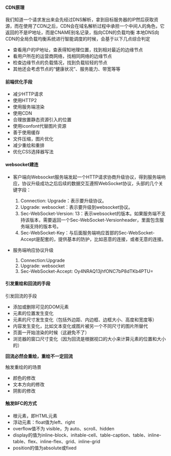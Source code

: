#### CDN原理

我们知道一个请求发出来会先经过DNS解析，拿到目标服务器的IP然后获取资源，而在使用了CDN之后，CDN会在域名解析过程中承担一个中间人的角色，它返回的不是IP地址，而是CNAME别名记录，指向CDN的负载均衡
本地DNS向CDN的全局负载均衡系统进行智能调度的时候，会基于以下几点综合判定
- 查看用户的IP地址，查表得知地理位置，找到相对最近的边缘节点
- 看用户所在的运营商网络，找相同网络的边缘节点
- 检查边缘节点的负载情况，找到负载较轻的节点
- 其他还会考虑节点的“健康状况”、服务能力、带宽等等

#### 前端优化手段
- 减少HTTP请求
- 使用HTTP2
- 使用服务端渲染
- 使用CDN
- 合理放置静态资源引入的位置
- 使用iconfont代替图片资源
- 善于使用缓存
- 文件压缩，图片优化
- 减少重绘和重排
- 优化CSS选择器写法
#### websocket建连

- 客户端向Websocket服务端发起一个HTTP请求协商升级协议，得到服务端响应，协议升级成功之后后续的数据交互遵照WebSocket协议，头部的几个关键字段：
  1. Connection: Upgrade：表示要升级协议。
  2. Upgrade: websocket：表示要升级到websocket协议。          
  3. Sec-WebSocket-Version: 13：表示websocket的版本。如果服务端不支持该版本，需要返回一个Sec-WebSocket-Versionheader，里面包含服务端支持的版本号。
  4. Sec-WebSocket-Key：与后面服务端响应首部的Sec-WebSocket-Accept是配套的，提供基本的防护，比如恶意的连接，或者无意的连接。

- 服务端响应协议升级
  1. Connection:Upgrade 
  2. Upgrade: websocket 
  3. Sec-WebSocket-Accept: Oy4NRAQ13jhfONC7bP8dTKb4PTU=

#### 引发重绘和回流的手段

引发回流的手段
- 添加或删除可见的DOM元素
- 元素的位置发生变化
- 元素的尺寸发生变化（包括外边距、内边框、边框大小、高度和宽度等）
- 内容发生变化，比如文本变化或图片被另一个不同尺寸的图片所替代
- 页面一开始渲染的时候（这避免不了）
- 浏览器的窗口尺寸变化（因为回流是根据视口的大小来计算元素的位置和大小的）

**回流必然会重绘，重绘不一定回流**

触发重绘的的场景

- 颜色的修改
- 文本方向的修改
- 阴影的修改

#### 触发BFC的方式

- 根元素，即HTML元素
- 浮动元素：float值为left、right
- overflow值不为 visible，为 auto、scroll、hidden
- display的值为inline-block、inltable-cell、table-caption、table、inline-table、flex、inline-flex、grid、inline-grid
- position的值为absolute或fixed

